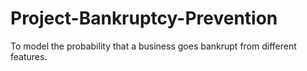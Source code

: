 # Project-Bankruptcy-Prevention
To model the probability that a business goes bankrupt from different features.
